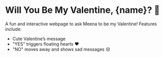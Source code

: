 # Will You Be My Valentine, {name}? 💖

A fun and interactive webpage to ask Meena to be my Valentine! Features include:

- Cute Valentine’s message
- "YES" triggers floating hearts ❤️
- "NO" moves away and shows sad messages 😢
